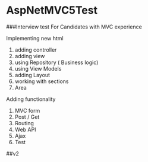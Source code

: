 AspNetMVC5Test
==============

###Interview test For Candidates with MVC experience

Implementing new html  
1.	adding controller  
2.	adding view  
3.	using Repository ( Business logic)  
4.	using View Models  
5.	adding Layout  
6.	working with sections  
7.	Area    

Adding functionality  
1.	MVC form  
2.	Post / Get  
3.	Routing  
4.	Web API  
5.	Ajax  
6.	Test 


##v2
 
